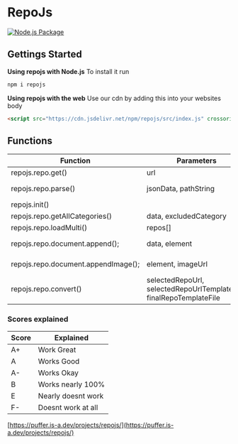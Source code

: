 # RepoJs
[![Node.js Package](https://github.com/KevinAlavik/repojs/actions/workflows/npm-publish-github-packages.yml/badge.svg)](https://github.com/KevinAlavik/repojs/actions/workflows/npm-publish-github-packages.yml)
## Gettings Started
**Using repojs with Node.js**
To install it run
```bash
npm i repojs
```

**Using repojs with the web**
Use our cdn by adding this into your websites body
```html
<script src="https://cdn.jsdelivr.net/npm/repojs/src/index.js" crossorigin="anonymous"></script>
```

## Functions
| Function | Parameters | Score | Example |
|---|---|---|---|
| repojs.repo.get() | url | A+ | repojs.repo.get("https://example.com/example.json"); |
| repojs.repo.parse() | jsonData, pathString | A+ | repojs.repo.parse(data, "META");<br>repojs.repo.parse(data, "Tweaked[1]"); |
| repojs.init() |  | A | repojs.init(); |
| repojs.repo.getAllCategories() | data, excludedCategory | B | repojs.repo.getAllCategories(data, "META"); |
| repojs.repo.loadMulti() | repos[] | A- | repojs.repo.loadMulti(repos); |
| repojs.repo.document.append(); | data, element | A+ | repojs.repo.document.append(data, document.getElementById('out')); |
| repojs.repo.document.appendImage(); | element, imageUrl | F- | repojs.repo.document.appendImage(document.getElementById('out'), "https://example.com/example.png"); |
| repojs.repo.convert() | selectedRepoUrl, selectedRepoUrlTemplateFile, finalRepoTemplateFile | E- | repojs.repo.document.convert("https://example.com/example.json", "scarlet", "scylla"); |

### Scores explained
| Score | Explained |
|---|---|
| A+ | Work Great |
| A | Works Good |
| A- | Works Okay | 
| B | Works nearly 100% |
| E | Nearly doesnt work |
| F- | Doesnt work at all |

[https://puffer.is-a.dev/projects/repojs/](https://puffer.is-a.dev/projects/repojs/)
